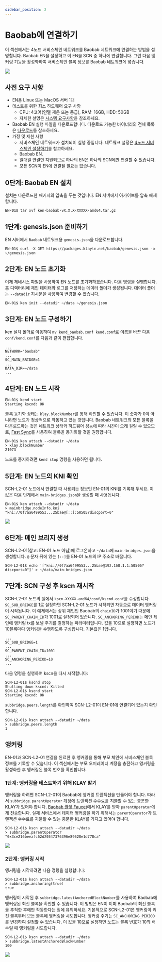 ```yaml
---
sidebar_position: 2
---
```


# Baobab에 연결하기

이 섹션에서는 4노드 서비스체인 네트워크를 Baobab 네트워크에 연결하는 방법을 설명합니다.
Baobab EN을 설정하고 이 EN을 SCN 중 하나에 연결합니다. 그런 다음 앵커링 기능을 활성화하여 서비스체인 블록 정보를 Baobab 네트워크에 넣습니다.

![](/img/nodes/sc-en-scn-arch.png)

## 사전 요구 사항 <a id="prerequisites"></a>
- EN용 Linux 또는 MacOS 서버 1대
- 테스트를 위한 최소 하드웨어 요구 사항
  - CPU: 4코어(인텔 제온 또는 동급), RAM: 16GB, HDD: 50GB
  - 자세한 설명은 [시스템 요구사항](../system-requirements.md)을 참조하세요.
- Baobab EN 실행 파일을 다운로드합니다. 다운로드 가능한 바이너리의 전체 목록은 [다운로드](../../downloads/downloads.md)를 참조하세요.
- 가정 및 제한 사항
  - 서비스체인 네트워크가 설치되어 실행 중입니다. 네트워크 설정은 [4노드 서비스체인 설정하기](4nodes-setup-guide.md)를 참고하세요.
  - Baobab EN.
  - 일대일 연결만 지원되므로 하나의 EN은 하나의 SCN에만 연결할 수 있습니다.
  - 모든 SCN이 EN에 연결될 필요는 없습니다.

## 0단계: Baobab EN 설치 <a id="install-baobab-en"></a>
설치는 다운로드한 패키지의 압축을 푸는 것입니다. EN 서버에서 아카이브를 압축 해제합니다.

```bash
EN-01$ tar xvf ken-baobab-vX.X.X-XXXXX-amd64.tar.gz
```

## 1단계: genesis.json 준비하기 <a id="step-1-preparing-genesis-json"></a>
EN 서버에서 `Baobab` 네트워크용 `genesis.json`을 다운로드합니다.
```
EN-01$ curl -X GET https://packages.klaytn.net/baobab/genesis.json -o ~/genesis.json
```

## 2단계: EN 노드 초기화 <a id="step-2-en-node-initialization"></a>
이제 제네시스 파일을 사용하여 EN 노드를 초기화하겠습니다. 다음 명령을 실행합니다.
홈 디렉터리에 체인 데이터와 로그를 저장하는 데이터 폴더가 생성됩니다.
데이터 폴더는 `--datadir` 지시문을 사용하여 변경할 수 있습니다.

```
EN-01$ ken init --datadir ~/data ~/genesis.json
```

## 3단계: EN 노드 구성하기 <a id="step-3-configure-the-en-node"></a>
ken 설치 폴더로 이동하여 `mv kend_baobab.conf kend.conf`로 이름을 바꾼 다음 `conf/kend.conf`를 다음과 같이 편집합니다.

```
...
NETWORK="baobab"
...
SC_MAIN_BRIDGE=1
...
DATA_DIR=~/data
...
```

## 4단계: EN 노드 시작 <a id="step-4-start-the-en-node"></a>
```
EN-01$ kend start
Starting kscnd: OK
```
블록 동기화 상태는 `klay.blockNumber`를 통해 확인할 수 있습니다. 이 숫자가 0이 아니라면 노드가 정상적으로 작동하고 있는 것입니다. Baobab 네트워크의 모든 블록을 다운로드하는 것은 네트워크 상태와 하드웨어 성능에 따라 시간이 오래 걸릴 수 있으므로, [Fast Sync](../../endpoint-node/install-endpoint-nodes.md#fast-sync-optional)를 사용하여 블록을 동기화할 것을 권장합니다.
```
EN-01$ ken attach --datadir ~/data
> klay.blockNumber
21073
```
노드를 중지하려면 `kend stop` 명령을 사용하면 됩니다.

## 5단계: EN 노드의 KNI 확인 <a id="step-5-check-kni-of-en-node"></a>
SCN-L2-01 노드에서 연결할 때 사용되는 정보인 EN-01의 KNI를 기록해 두세요. 이 값은 다음 단계에서 `main-bridges.json`을 생성할 때 사용됩니다.
```
EN-01$ ken attach --datadir ~/data
> mainbridge.nodeInfo.kni
"kni://0f7aa6499553...25bae@[::]:50505?discport=0"
```

![](/img/nodes/sc-en-scn-nodeInfo.png)

## 6단계: 메인 브리지 생성 <a id="step-6-create-main-bridges-json"></a>
SCN-L2-01(참고: EN-01 노드 아님)에 로그온하고 `~/data`에 `main-bridges.json`을 생성합니다. `@` 문자 뒤에 있는 `[::]`를 EN-01 노드의 IP 주소로 바꿉니다.
```
SCN-L2-01$ echo '["kni://0f7aa6499553...25bae@192.168.1.1:50505?discport=0"]' > ~/data/main-bridges.json
```

## 7단계: SCN 구성 후 kscn 재시작 <a id="step-7-configure-scn-then-restart-kscn"></a>
SCN-L2-01 노드의 셸에서 `kscn-XXXXX-amd64/conf/kscnd.conf`를 수정합니다.
`SC_SUB_BRIDGE`를 1로 설정하면 SCN-L2-01 노드가 시작되면 자동으로 데이터 앵커링이 시작됩니다. 이 예제에서는 상위 체인인 Baobab의 `chainID`가 1001이기 때문에 `SC_PARENT_CHAIN_ID`가 1001로 설정되어 있습니다.
`SC_ANCHORING_PERIOD`는 메인 체인에 앵커링 tx를 보낼 주기를 결정하는 파라미터입니다. 값을 10으로 설정하면 노드가 10블록마다 앵커링을 수행하도록 구성합니다. 기본값은 1입니다.

```
...
SC_SUB_BRIDGE=1
...
SC_PARENT_CHAIN_ID=1001
...
SC_ANCHORING_PERIOD=10
...
```

다음 명령을 실행하여 kscn을 다시 시작합니다:
```
SCN-L2-01$ kscnd stop
Shutting down kscnd: Killed
SCN-L2-01$ kscnd start
Starting kscnd: OK
```

`subbridge.peers.length`를 확인하여 SCN-L2-01이 EN-01에 연결되어 있는지 확인합니다.
```
SCN-L2-01$ kscn attach --datadir ~/data
> subbridge.peers.length
1
```

## 앵커링 <a id="anchoring"></a>
EN-01과 SCN-L2-01 연결을 완료한 후 앵커링을 통해 부모 체인에 서비스체인 블록 정보를 기록할 수 있습니다.
이 섹션에서는 부모 오퍼레이터 계정을 충전하고 앵커링을 활성화한 후 앵커링된 블록 번호를 확인합니다.

### 1단계: 앵커링을 테스트하기 위해 KLAY 받기 <a id="step-1-get-klay-to-test-anchoring"></a>
앵커링을 하려면 SCN-L2-01이 Baobab에 앵커링 트랜잭션을 만들어야 합니다. 따라서 `subbridge.parentOperator` 계정에 트랜잭션 수수료를 지불할 수 있는 충분한 KLAY가 있어야 합니다. [Baobab 월렛 Faucet](https://baobab.wallet.klaytn.foundation/)에서 KLAY를 받아 `parentOperator`에게 전송합니다. 실제 서비스에서 데이터 앵커링을 하기 위해서는 `parentOperator`가 트랜잭션 수수료를 지불할 수 있는 충분한 KLAY를 가지고 있어야 합니다.

```
SCN-L2-01$ kscn attach --datadir ~/data
> subbridge.parentOperator
"0x3ce216beeafc62d20547376396e89528e1d778ca"
```
![](/img/nodes/sc-en-scn-faucet.png)

### 2단계: 앵커링 시작 <a id="step-2-start-anchoring"></a>
앵커링을 시작하려면 다음 명령을 실행합니다:
```
SCN-L2-01$ kscn attach --datadir ~/data
> subbridge.anchoring(true)
true
```
앵커링이 시작된 후 `subbridge.latestAnchoredBlockNumber`를 사용하여 Baobab에 앵커링된 최신 블록을 확인할 수 있습니다. 이 방법은 EN이 이미 Baobab의 최신 블록을 추적한 후에만 작동한다는 점에 유의하세요. 기본적으로 SCN-L2-01은 앵커링이 켜진 블록부터 모든 블록에 앵커링을 시도합니다. 앵커링 주기는 `SC_ANCHORING_PERIOD`를 변경하여 설정할 수 있습니다. 이 값을 10으로 설정하면 노드는 블록 번호가 10의 배수일 때 앵커링을 시도합니다.
```
SCN-L2-01$ kscn attach --datadir ~/data
> subbridge.latestAnchoredBlockNumber
100
```
![](/img/nodes/sc-en-scn-anchoring.png)
